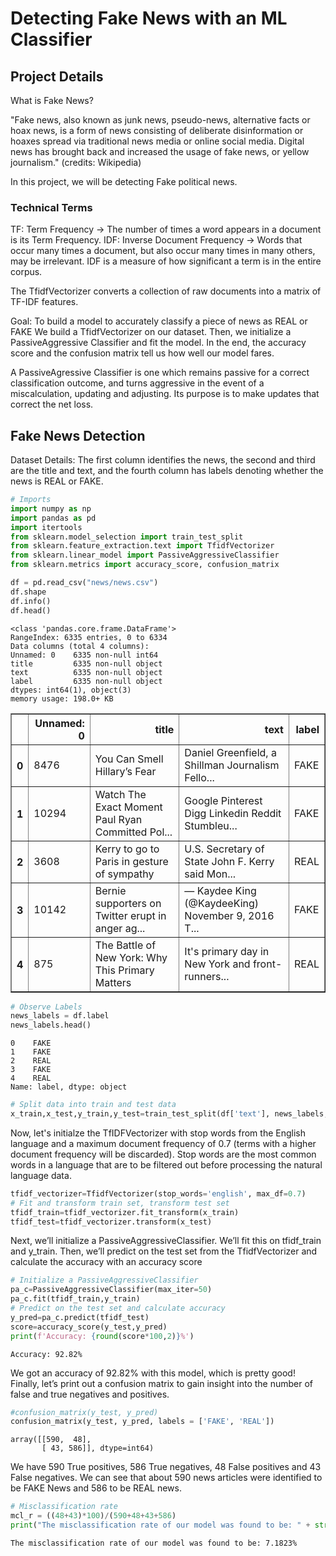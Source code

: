 
# Detecting Fake News with an ML Classifier

## Project Details

What is Fake News? 

"Fake news, also known as junk news, pseudo-news, alternative facts or hoax news, is a form of news consisting of deliberate disinformation or hoaxes spread via traditional news media or online social media. Digital news has brought back and increased the usage of fake news, or yellow journalism." (credits: Wikipedia)

In this project, we will be detecting Fake political news.

### Technical Terms

TF: Term Frequency -> The number of times a word appears in a document is its Term Frequency.
IDF: Inverse Document Frequency -> Words that occur many times a document, but also occur many times in many others, may be irrelevant. IDF is a measure of how significant a term is in the entire corpus.

The TfidfVectorizer converts a collection of raw documents into a matrix of TF-IDF features.

Goal: To build a model to accurately classify a piece of news as REAL or FAKE
We build a TfidfVectorizer on our dataset. Then, we initialize a PassiveAggressive Classifier and fit the model. In the end, the accuracy score and the confusion matrix tell us how well our model fares.

A PassiveAgressive Classifier is one which remains passive for a correct classification outcome, and turns aggressive in the event of a miscalculation, updating and adjusting. Its purpose is to make updates that correct the net loss. 

## Fake News Detection

Dataset Details: The first column identifies the news, the second and third are the title and text, and the fourth column has labels denoting whether the news is REAL or FAKE.


```python
# Imports
import numpy as np
import pandas as pd
import itertools
from sklearn.model_selection import train_test_split
from sklearn.feature_extraction.text import TfidfVectorizer
from sklearn.linear_model import PassiveAggressiveClassifier
from sklearn.metrics import accuracy_score, confusion_matrix
```


```python
df = pd.read_csv("news/news.csv")
df.shape
df.info()
df.head()
```

    <class 'pandas.core.frame.DataFrame'>
    RangeIndex: 6335 entries, 0 to 6334
    Data columns (total 4 columns):
    Unnamed: 0    6335 non-null int64
    title         6335 non-null object
    text          6335 non-null object
    label         6335 non-null object
    dtypes: int64(1), object(3)
    memory usage: 198.0+ KB
    




<div>
<style scoped>
    .dataframe tbody tr th:only-of-type {
        vertical-align: middle;
    }

    .dataframe tbody tr th {
        vertical-align: top;
    }

    .dataframe thead th {
        text-align: right;
    }
</style>
<table border="1" class="dataframe">
  <thead>
    <tr style="text-align: right;">
      <th></th>
      <th>Unnamed: 0</th>
      <th>title</th>
      <th>text</th>
      <th>label</th>
    </tr>
  </thead>
  <tbody>
    <tr>
      <th>0</th>
      <td>8476</td>
      <td>You Can Smell Hillary’s Fear</td>
      <td>Daniel Greenfield, a Shillman Journalism Fello...</td>
      <td>FAKE</td>
    </tr>
    <tr>
      <th>1</th>
      <td>10294</td>
      <td>Watch The Exact Moment Paul Ryan Committed Pol...</td>
      <td>Google Pinterest Digg Linkedin Reddit Stumbleu...</td>
      <td>FAKE</td>
    </tr>
    <tr>
      <th>2</th>
      <td>3608</td>
      <td>Kerry to go to Paris in gesture of sympathy</td>
      <td>U.S. Secretary of State John F. Kerry said Mon...</td>
      <td>REAL</td>
    </tr>
    <tr>
      <th>3</th>
      <td>10142</td>
      <td>Bernie supporters on Twitter erupt in anger ag...</td>
      <td>— Kaydee King (@KaydeeKing) November 9, 2016 T...</td>
      <td>FAKE</td>
    </tr>
    <tr>
      <th>4</th>
      <td>875</td>
      <td>The Battle of New York: Why This Primary Matters</td>
      <td>It's primary day in New York and front-runners...</td>
      <td>REAL</td>
    </tr>
  </tbody>
</table>
</div>




```python
# Observe Labels
news_labels = df.label
news_labels.head()
```




    0    FAKE
    1    FAKE
    2    REAL
    3    FAKE
    4    REAL
    Name: label, dtype: object




```python
# Split data into train and test data
x_train,x_test,y_train,y_test=train_test_split(df['text'], news_labels, test_size=0.2, random_state=7)
```

Now, let's initialze the TfIDFVectorizer with stop words from the English language and a maximum document frequency of 0.7 (terms with a higher document frequency will be discarded). Stop words are the most common words in a language that are to be filtered out before processing the natural language data. 


```python
tfidf_vectorizer=TfidfVectorizer(stop_words='english', max_df=0.7)
# Fit and transform train set, transform test set
tfidf_train=tfidf_vectorizer.fit_transform(x_train) 
tfidf_test=tfidf_vectorizer.transform(x_test)
```

Next, we’ll initialize a PassiveAggressiveClassifier. We’ll fit this on tfidf_train and y_train.
Then, we’ll predict on the test set from the TfidfVectorizer and calculate the accuracy with an accuracy score


```python
# Initialize a PassiveAggressiveClassifier
pa_c=PassiveAggressiveClassifier(max_iter=50)
pa_c.fit(tfidf_train,y_train)
# Predict on the test set and calculate accuracy
y_pred=pa_c.predict(tfidf_test)
score=accuracy_score(y_test,y_pred)
print(f'Accuracy: {round(score*100,2)}%')
```

    Accuracy: 92.82%
    

We got an accuracy of 92.82% with this model, which is pretty good! Finally, let’s print out a confusion matrix to gain insight into the number of false and true negatives and positives.


```python
#confusion_matrix(y_test, y_pred)
confusion_matrix(y_test, y_pred, labels = ['FAKE', 'REAL'])
```




    array([[590,  48],
           [ 43, 586]], dtype=int64)



We have 590 True positives, 586 True negatives, 48 False positives and 43 False negatives. We can see that about 590 news articles were identified to be FAKE News and 586 to be REAL news.


```python
# Misclassification rate
mcl_r = ((48+43)*100)/(590+48+43+586)
print("The misclassification rate of our model was found to be: " + str(round(mcl_r,4)) + "%")
```

    The misclassification rate of our model was found to be: 7.1823%
    


```python

```
